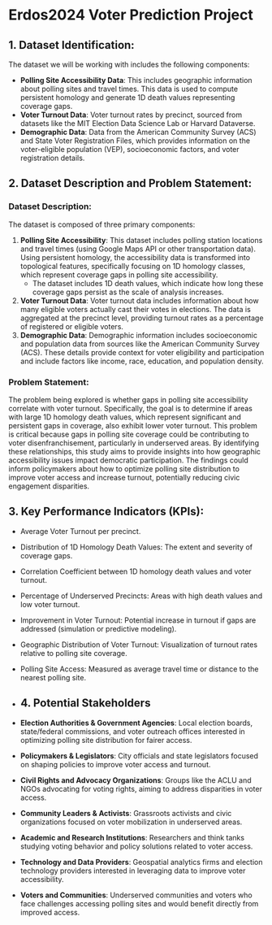 # Erdos2024 Voter Prediction Project

## 1. Dataset Identification:
The dataset we will be working with includes the following components:
- **Polling Site Accessibility Data**: This includes geographic information about polling sites and travel times. This data is used to compute persistent homology and generate 1D death values representing coverage gaps.
- **Voter Turnout Data**: Voter turnout rates by precinct, sourced from datasets like the MIT Election Data Science Lab or Harvard Dataverse.
- **Demographic Data**: Data from the American Community Survey (ACS) and State Voter Registration Files, which provides information on the voter-eligible population (VEP), socioeconomic factors, and voter registration details.
## 2. Dataset Description and Problem Statement:
### Dataset Description:
The dataset is composed of three primary components:
1. **Polling Site Accessibility**: This dataset includes polling station locations and travel times (using Google Maps API or other transportation data). Using persistent homology, the accessibility data is transformed into topological features, specifically focusing on 1D homology classes, which represent coverage gaps in polling site accessibility.
   - The dataset includes 1D death values, which indicate how long these coverage gaps persist as the scale of analysis increases.
2. **Voter Turnout Data**: Voter turnout data includes information about how many eligible voters actually cast their votes in elections. The data is aggregated at the precinct level, providing turnout rates as a percentage of registered or eligible voters.
3. **Demographic Data**: Demographic information includes socioeconomic and population data from sources like the American Community Survey (ACS). These details provide context for voter eligibility and participation and include factors like income, race, education, and population density.
### Problem Statement:
The problem being explored is whether gaps in polling site accessibility correlate with voter turnout. Specifically, the goal is to determine if areas with large 1D homology death values, which represent significant and persistent gaps in coverage, also exhibit lower voter turnout. This problem is critical because gaps in polling site coverage could be contributing to voter disenfranchisement, particularly in underserved areas.
By identifying these relationships, this study aims to provide insights into how geographic accessibility issues impact democratic participation. The findings could inform policymakers about how to optimize polling site distribution to improve voter access and increase turnout, potentially reducing civic engagement disparities.
## 3. Key Performance Indicators (KPIs):
- Average Voter Turnout per precinct.
- Distribution of 1D Homology Death Values: The extent and severity of coverage gaps.
- Correlation Coefficient between 1D homology death values and voter turnout.
- Percentage of Underserved Precincts: Areas with high death values and low voter turnout.
- Improvement in Voter Turnout: Potential increase in turnout if gaps are addressed (simulation or predictive modeling).
- Geographic Distribution of Voter Turnout: Visualization of turnout rates relative to polling site coverage.
- Polling Site Access: Measured as average travel time or distance to the nearest polling site.

- ## 4. Potential Stakeholders
- **Election Authorities & Government Agencies**: Local election boards, state/federal commissions, and voter outreach offices interested in optimizing polling site distribution for fairer access.
- **Policymakers & Legislators**: City officials and state legislators focused on shaping policies to improve voter access and turnout.
- **Civil Rights and Advocacy Organizations**: Groups like the ACLU and NGOs advocating for voting rights, aiming to address disparities in voter access.
- **Community Leaders & Activists**: Grassroots activists and civic organizations focused on voter mobilization in underserved areas.
- **Academic and Research Institutions**: Researchers and think tanks studying voting behavior and policy solutions related to voter access.
- **Technology and Data Providers**: Geospatial analytics firms and election technology providers interested in leveraging data to improve voter accessibility.
- **Voters and Communities**: Underserved communities and voters who face challenges accessing polling sites and would benefit directly from improved access.

